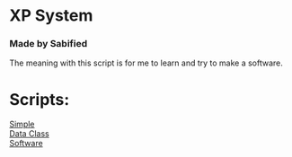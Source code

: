 # XP System 
### Made by Sabified

The meaning with this script is for me to learn and try to make a software.

# Scripts:
[Simple](/simple.py)\
[Data Class](/data_class.py)\
[Software](/software.py)
